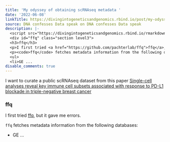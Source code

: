 ```yaml
---
title: 'My odyssey of obtaining scRNAseq metadata '
date: '2022-06-08'
linkTitle: https://divingintogeneticsandgenomics.rbind.io/post/my-odyssey-of-obtaining-scrnaseq-metadata/
source: DNA confesses Data speak on DNA confesses Data speak
description: |-
  <script src="https://divingintogeneticsandgenomics.rbind.io/rmarkdown-libs/header-attrs/header-attrs.js"></script> <p>I want to curate a public scRNAseq dataset from this paper <a href="https://pubmed.ncbi.nlm.nih.gov/34653365/">Single-cell analyses reveal key immune cell subsets associated with response to PD-L1 blockade in triple-negative breast cancer</a></p>
  <div id="ffq" class="section level3">
  <h3>ffq</h3>
  <p>I first tried <a href="https://github.com/pachterlab/ffq">ffq</a>, but it gave me errors.</p>
  <p><code>ffq</code> fetches metadata information from the following databases:</p>
  <ul>
  <li>GE ...
disable_comments: true
---
```

<script src="https://divingintogeneticsandgenomics.rbind.io/rmarkdown-libs/header-attrs/header-attrs.js"></script> <p>I want to curate a public scRNAseq dataset from this paper <a href="https://pubmed.ncbi.nlm.nih.gov/34653365/">Single-cell analyses reveal key immune cell subsets associated with response to PD-L1 blockade in triple-negative breast cancer</a></p>
<div id="ffq" class="section level3">
<h3>ffq</h3>
<p>I first tried <a href="https://github.com/pachterlab/ffq">ffq</a>, but it gave me errors.</p>
<p><code>ffq</code> fetches metadata information from the following databases:</p>
<ul>
<li>GE ...